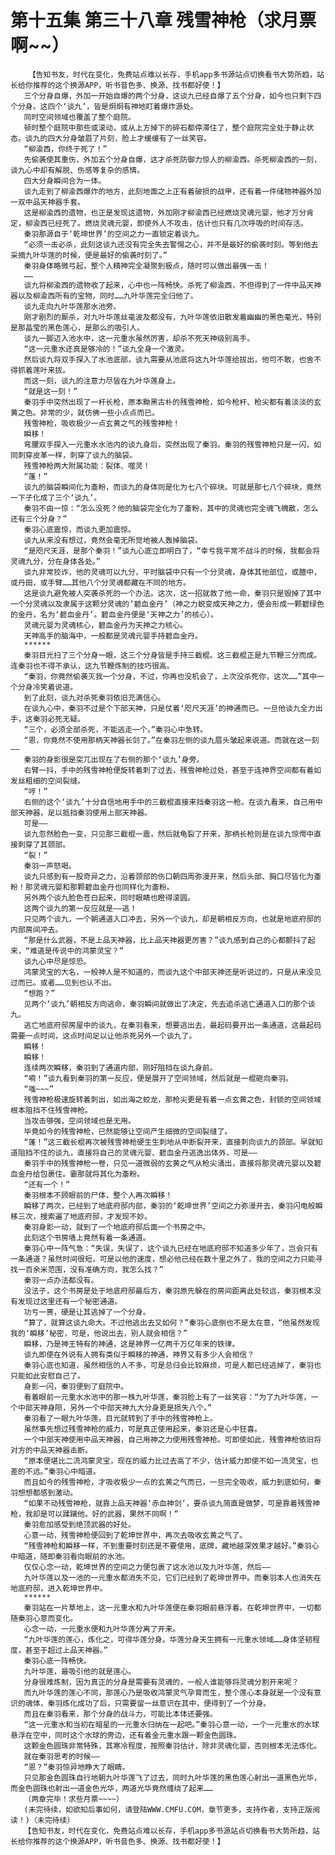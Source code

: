 # 第十五集 第三十八章 残雪神枪（求月票啊~~）
        【告知书友，时代在变化，免费站点难以长存，手机app多书源站点切换看书大势所趋，站长给你推荐的这个换源APP，听书音色多、换源、找书都好使！】
       三个分身自爆，外加一开始自爆的两个分身，这谈九已经自爆了五个分身，如今也只剩下四个分身。这四个‘谈九’，皆是炯炯有神地盯着爆炸源处。
       同时空间领域也覆盖了整个庭院。
       顿时整个庭院中那些或滚动，或从上方掉下的碎石都停滞住了，整个庭院完全处于静止状态。谈九的四大分身皱眉了片刻，脸上才缓缓有了一丝笑容。
       “柳渝西，你终于死了！”
       先偷袭使其重伤，外加五个分身自爆，这才杀死防御力惊人的柳渝西。杀死柳渝西的一刻，谈九心中却有解脱、伤感等复杂的感情。
       四大分身瞬间合为一体。
       谈九走到了柳渝西爆炸的地方，此刻地面之上正有着破损的战甲，还有着一件储物神器外加一双中品天神器手套。
       这是柳渝西的遗物，也正是发现这遗物，外加刚才柳渝西已经燃烧灵魂元婴，他才万分肯定，柳渝西已经死了。燃烧灵魂元婴，即使外人不攻击，估计也只有几次呼吸的时间存活。
       秦羽那源自于‘乾坤世界’的空间之力一直锁定着谈九。
       “必须一击必杀，此刻这谈九还没有完全失去警惕之心，并不是最好的偷袭时刻。等到他去采摘九叶华莲的时候，便是最好的偷袭时刻了。”
       秦羽身体略微弓起，整个人精神完全凝聚到极点，随时可以做出最强一击！
       ……
       谈九将柳渝西的遗物收了起来，心中也一阵畅快。杀死了柳渝西，不但得到了一件中品天神器以及柳渝西所有的宝物，同时……九叶华莲完全归他了。
       谈九走向九叶华莲那水池旁。
       刚才剧烈的厮杀，对九叶华莲丝毫波及都没有，九叶华莲依旧散发着幽幽的黑色毫光，特别是那晶莹的黑色莲心，是那么的吸引人。
       谈九一脚迈入池水中，这一元重水虽然厉害，却杀不死天神级别高手。
       “这一元重水还真是够冷的！”谈九全身一个激灵。
       然后谈九将双手探入了水池底部，谈九需要从池底将这九叶华莲给拔出，他可不敢，也舍不得抓着莲叶来拔。
       而这一刻，谈九的注意力尽皆在九叶华莲身上。
       “就是这一刻！”
       秦羽手中突然出现了一杆长枪，原本黝黑古朴的残雪神枪，如今枪杆、枪尖都有着淡淡的玄黄之色。非常的少，就仿佛一些小点点而已。
       残雪神枪，吸收极少一点玄黄之气的残雪神枪！
       瞬移！
       弯腰双手探入一元重水水池内的谈九身后，突然出现了秦羽。秦羽的残雪神枪只是一闪，如同刺穿皮革一样，刺穿了谈九的脑袋。
       残雪神枪两大附属功能：裂体、噬灵！
       “蓬！”
       谈九的脑袋瞬间化为齑粉，而谈九的身体则是化为七八个碎块。可就是那七八个碎块，竟然一下子化成了三个‘谈九’。
       秦羽不由一惊：“怎么没死？他的脑袋完全化为了齑粉，其中的灵魂也完全魂飞魄散，怎么还有三个分身？”
       秦羽心底震惊，而谈九更加震惊。
       谈九从来没有想过，竟然会毫无所觉地被人轰掉脑袋。
       “是咫尺天涯，是那个秦羽！”谈九心底立即明白了，“幸亏我平常不战斗的时候，我都会将灵魂九分，分在身体各处。”
       谈九非常狡诈，他的灵魂可以九分，平时脑袋中只有一个分灵魂，身体其他部位，或膻中，或丹田，或手臂……其他八个分灵魂都藏在不同的地方。
       这是谈九避免被人突袭杀死的一个办法。这次，这一招就救了他一命，秦羽只是毁掉了其中一个分灵魂以及隶属于这颗分灵魂的‘碧血金丹’（神之力蜕变成天神之力，便会形成一颗碧绿色的金丹，名为‘碧血金丹’。碧血金丹便是‘天神之力’的核心）。
       灵魂元婴为灵魂核心，碧血金丹为天神之力核心。
       天神高手的脑海中，一般都是灵魂元婴手持碧血金丹。
       ******
       秦羽目光扫了三个分身一眼，这三个分身皆是手持三截棍。这三截棍正是九节鞭三分而成。连秦羽也不得不承认，这九节鞭炼制的技巧很高。
       “秦羽，你竟然偷袭灭我一个分身，不过，你再也没机会了，上次没杀死你，这次……”其中一个分身冷笑着说道。
       到了此刻，谈九对杀死秦羽依旧充满信心。
       在谈九心中，秦羽不过是个下部天神，只是仗着‘咫尺天涯’的神通而已。一旦他谈九全力出手，这秦羽必死无疑。
       “三个，必须全部杀死，不能逃走一个。”秦羽心中急转。
       “恩，你竟然不使用那柄天神器长剑了。”在秦羽左侧的谈九眉头皱起来说道。而就在这一刻——
       秦羽的身影很是突兀出现在了右侧的那个‘谈九’身旁。
       右臂一抖，手中的残雪神枪便旋转着刺了过去，残雪神枪过处，甚至于连神界空间都有着如发丝粗细的空间裂缝。
       “哼！”
       右侧的这个‘谈九’十分自信地用手中的三截棍直接来挡秦羽这一枪。在谈九看来，自己用中部天神器，足以抵挡秦羽使用上部天神器。
       可是——
       谈九忽然脸色一变，只见那三截棍一震，然后就龟裂了开来，那柄长枪则是在谈九惊愕中直接刺穿了其颈部。
       “裂！”
       秦羽一声怒喝。
       谈九只感到有一股奇异之力，沿着颈部的伤口朝四周弥漫开来，然后头部、胸口尽皆化为齑粉！那灵魂元婴和那颗碧血金丹也同样化为齑粉。
       另外两个谈九脸色苍白起来，同时眼睛也瞪得滚圆。
       这两个谈九的第一反应就是——逃！
       只见两个谈九，一个朝通道入口冲去，另外一个谈九，却是朝相反方向，也就是地底府邸的内部房间冲去。
       “那是什么武器，不是上品天神器，比上品天神器更厉害？”谈九感到自己的心都颤抖了起来，“难道是传说中的鸿蒙灵宝？”
       谈九心中尽是惊恐。
       鸿蒙灵宝的大名，一般神人是不知道的，而谈九这个中部天神还是听说过的，只是从来没见过而已。或者……见到也认不出。
       “想跑？”
       见两个‘谈九’朝相反方向逃命，秦羽瞬间就做出了决定，先去追杀逃亡通道入口的那个谈九。
       逃亡地底府邸房屋中的谈九，在秦羽看来，想要逃出去，最起码要开出一条通道，这最起码需要一点时间，这点时间足以让他杀死另外一个谈九了。
       瞬移！
       瞬移！
       连续两次瞬移，秦羽到了通道内部，刚好阻挡在谈九身前。
       “嗬！”谈九看到秦羽的第一反应，便是展开了空间领域，然后就是一棍砸向秦羽。
       “嗤~~~”
       残雪神枪极速旋转着刺出，如出海之蛟龙，那枪尖更是有着一点玄黄之色，封锁的空间领域根本阻挡不住残雪神枪。
       当攻击够强，空间领域也是无用。
       毕竟如今的残雪神枪，已然能够让空间产生细微的空间裂缝了。
       “蓬！”这三截长棍再次被残雪神枪硬生生刺地从中断裂开来，直接刺向谈九的颈部。早就知道阻挡不住的谈九，直接将自己的灵魂元婴、碧血金丹逃逸出体外，可是——
       秦羽手中的残雪神枪一卷，只见一道微弱的玄黄之气从枪尖涌出，直接将那灵魂元婴以及碧血金丹给包裹住。霎那就将其化为齑粉。
       “还有一个！”
       秦羽根本不顾眼前的尸体，整个人再次瞬移！
       瞬移了两次，已经到了地底府邸内部，秦羽的‘乾坤世界’空间之力弥漫开去，秦羽闪电般瞬移三次，搜索遍了地底府邸，才发现不妙。
       秦羽身影一动，就到了一个地底府邸后面一个书房之中。
       此刻这个书房墙上竟然有着一条通道。
       秦羽心中一阵气急：“失误，失误了，这个谈九已经在地底府邸不知道多少年了，岂会只有一条通道？虽然时间很短，可是以他的速度，想必他已经在数十里之外了，我的空间之力只能寻找一百余米范围，没有准确方向，我怎么找？”
       秦羽一点办法都没有。
       没法子，这个书房是处于地底府邸最后方，秦羽原先躲在的房间距离此处较远，秦羽根本没有发现过这里还有一个秘密通道。
       功亏一篑，硬是让其逃掉了一个分身。
       “算了，就算这谈九命大。不过他逃出去又如何？”秦羽心底倒也不是太在意，“他虽然发现我的‘瞬移’秘密，可是，他说出去，别人就会相信？”
       瞬移，乃是神王特有的神通，这是神界一亿两千万亿年来的铁律。
       谈九即使在外说有人拥有类似于瞬移的神通，神界又有多少人会相信？
       秦羽心底也知道，虽然相信的人不多，可是总归会比较麻烦，可是人都已经逃掉了，秦羽也只能如此安慰自己了。
       身影一闪，秦羽便到了庭院中。
       看着眼前一元重水水池中的那一株九叶华莲，秦羽脸上有了一丝笑容：“为了九叶华莲，一个中部天神身陨，另外一个中部天神九大分身更是损失八个。”
       秦羽看了一眼九叶华莲，目光就转到了手中的残雪神枪上。
       虽然事先想过残雪神枪的威力，可是真正使用起来，秦羽还是心中狂喜。
       一个中部天神使用中品天神器，自己用神之力使用残雪神枪。可即使如此，残雪神枪依旧将对方的中品天神器击断。
       “原本便堪比二流鸿蒙灵宝，现在的威力比过去高了不少，估计威力即使不如一流灵宝，也差的不远。”秦羽心中暗道。
       而且如今的残雪神枪，才吸收极少一点的玄黄之气而已，一旦完全吸收，威力到底如何，秦羽想想都感到激动。
       “如果不动残雪神枪，就靠上品天神器‘赤血神剑’，要杀谈九简直是做梦，可是靠着残雪神枪，我却是可以蹂躏他。好的武器，果然不同啊！”
       秦羽愈加感受到绝顶武器的好处。
       心意一动，残雪神枪便回到了乾坤世界中，再次去吸收玄黄之气了。
       “残雪神枪和瞬移一样，不到重要时刻还是不要使用，底牌，藏地越深效果才越好。”秦羽心中暗道，随即秦羽看向眼前的水池。
       仅仅心念一动，乾坤世界的空间之力便包裹了这水池以及九叶华莲，然后——
       九叶华莲以及一池的一元重水都消失不见，它们已经到了乾坤世界中。而秦羽本人也消失在地底府邸，进入乾坤世界中。
       ******
       秦羽站在一片草地上，这一元重水和九叶华莲便在秦羽眼前悬浮着。在乾坤世界中，一切都随秦羽心意而变化。
       心念一动，一元重水便和九叶华莲分离了开来。
       “九叶华莲的莲心，炼化之，可得华莲分身。华莲分身天生拥有一元重水领域……身体坚韧程度，甚至于超过上品天神器。”
       秦羽心底一阵畅快。
       九叶华莲，最吸引他的就是莲心。
       分身很难炼制，因为真正的分身是需要有灵魂的，一般人谁能够将灵魂分割开来呢？
       而九叶华莲的莲心不同，那莲心乃是吸收鸿蒙灵气孕育而生，整个莲心本身就是一个没有意识的魂体，秦羽炼化成功了后，只需要留一丝意识在其中，便得到了一个分身。
       而且在秦羽看来，那个分身的战斗力，可能比本体还要强。
       “这一元重水和当初在暗星的一元重水归纳在一起吧。”秦羽心意一动，一个一元重水的水球悬浮在空中，同时这个水球的旁边，还有着金元重水跟一颗金色圆珠。
       这颗金色圆珠非常特殊，其寒冷程度，按照秦羽估计，除非灵魂化婴，否则根本无法炼化。
       就在秦羽思考的时候——
       “恩？”秦羽惊异地睁大了眼睛。
       只见那金色圆珠自行地朝九叶华莲飞了过去，同时九叶华莲的黑色莲心射出一道黑色光华，而金色圆珠也射出一道金色光华，两道光华竟然缠绕了起来……
       （两章完毕！求些月票~~~~）
       (未完待续，如欲知后事如何，请登陆WWW.CMFU.COM，章节更多，支持作者，支持正版阅读！)（未完待续）
       【告知书友，时代在变化，免费站点难以长存，手机app多书源站点切换看书大势所趋，站长给你推荐的这个换源APP，听书音色多、换源、找书都好使！】